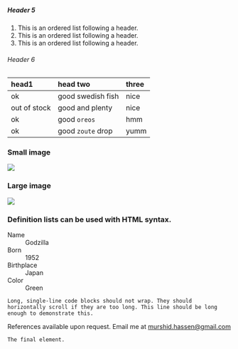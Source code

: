 ##### [](#header-5)Header 5

  1.  This is an ordered list following a header.
  2.  This is an ordered list following a header.
  3.  This is an ordered list following a header.
###### [](#header-6)Header 6

  | head1        | head two          | three |
  |:-------------|:------------------|:------|
  | ok           | good swedish fish | nice  |
  | out of stock | good and plenty   | nice  |
  | ok           | good `oreos`      | hmm   |
  | ok           | good `zoute` drop | yumm  |



### Small image

  ![](https://www.dropbox.com/home/shared%20folder?preview=pexels-photo-112642.jpeg)

### Large image

  ![](https://guides.github.com/activities/hello-world/branching.png)


### Definition lists can be used with HTML syntax.

  <dl>
  <dt>Name</dt>
  <dd>Godzilla</dd>
  <dt>Born</dt>
  <dd>1952</dd>
  <dt>Birthplace</dt>
  <dd>Japan</dd>
  <dt>Color</dt>
  <dd>Green</dd>
  </dl>

  ```
  Long, single-line code blocks should not wrap. They should horizontally scroll if they are too long. This line should be long enough to demonstrate this.
  ```
  References available upon request. Email me at [murshid.hassen@gmail.com](https://mailto:murshidhassen@gmail.com)


  ```
  The final element.
  ```
